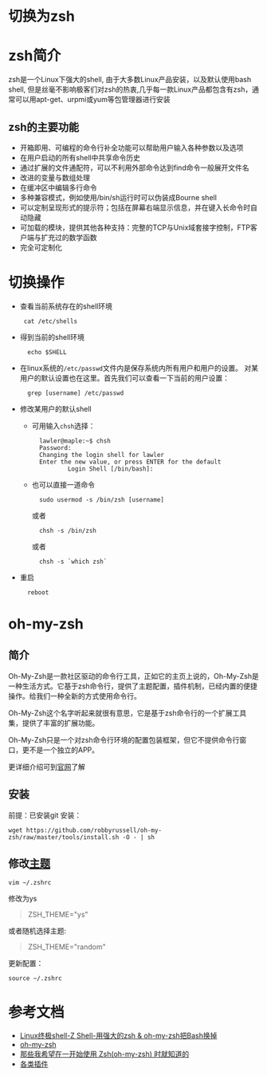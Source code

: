 # 切换为zsh

# zsh简介
zsh是一个Linux下强大的shell, 由于大多数Linux产品安装，以及默认使用bash shell, 但是丝毫不影响极客们对zsh的热衷,几乎每一款Linux产品都包含有zsh，通常可以用apt-get、urpmi或yum等包管理器进行安装

## zsh的主要功能

+ 开箱即用、可编程的命令行补全功能可以帮助用户输入各种参数以及选项
+ 在用户启动的所有shell中共享命令历史
+ 通过扩展的文件通配符，可以不利用外部命令达到find命令一般展开文件名
+ 改进的变量与数组处理
+ 在缓冲区中编辑多行命令
+ 多种兼容模式，例如使用/bin/sh运行时可以伪装成Bourne shell
+ 可以定制呈现形式的提示符；包括在屏幕右端显示信息，并在键入长命令时自动隐藏
+ 可加载的模块，提供其他各种支持：完整的TCP与Unix域套接字控制，FTP客户端与扩充过的数学函数
+ 完全可定制化

# 切换操作
+  查看当前系统存在的shell环境
 
        cat /etc/shells
+ 得到当前的shell环境

        echo $SHELL
+ 在linux系统的`/etc/passwd`文件内是保存系统内所有用户和用户的设置。
对某用户的默认设置也在这里。首先我们可以查看一下当前的用户设置：

        grep [username] /etc/passwd

+ 修改某用户的默认shell
    + 可用输入`chsh`选择：

            lawler@maple:~$ chsh
            Password: 
            Changing the login shell for lawler
            Enter the new value, or press ENTER for the default
	                Login Shell [/bin/bash]: 

    + 也可以直接一道命令

            sudo usermod -s /bin/zsh [username]
		或者

            chsh -s /bin/zsh
		或者

            chsh -s `which zsh`



+ 重启

        reboot

# oh-my-zsh
## 简介
Oh-My-Zsh是一款社区驱动的命令行工具，正如它的主页上说的，Oh-My-Zsh是一种生活方式。它基于zsh命令行，提供了主题配置，插件机制，已经内置的便捷操作。给我们一种全新的方式使用命令行。

Oh-My-Zsh这个名字听起来就很有意思，它是基于zsh命令行的一个扩展工具集，提供了丰富的扩展功能。

Oh-My-Zsh只是一个对zsh命令行环境的配置包装框架，但它不提供命令行窗口，更不是一个独立的APP。

更详细介绍可到[官网](http://ohmyz.sh)了解

## 安装
前提：已安装git
安装：

    wget https://github.com/robbyrussell/oh-my-zsh/raw/master/tools/install.sh -O - | sh


## 修改[主题](https://github.com/robbyrussell/oh-my-zsh/wiki/themes)

    vim ~/.zshrc
修改为ys
> ZSH_THEME="ys"

或者随机选择主题:
> ZSH_THEME="random"

更新配置：
        
    source ~/.zshrc

# 参考文档
+ [Linux终极shell-Z Shell-用强大的zsh & oh-my-zsh把Bash换掉](https://github.com/gatieme/AderXCoding/tree/master/system/tools/zsh)
+ [oh-my-zsh](https://www.jianshu.com/p/d194d29e488c?open_source=weibo_search)
+ [那些我希望在一开始使用 Zsh(oh-my-zsh) 时就知道的](https://segmentfault.com/a/1190000002658335)
+ [各类插件](https://github.com/robbyrussell/oh-my-zsh/wiki/Plugins-Overview#fs-jumping)




